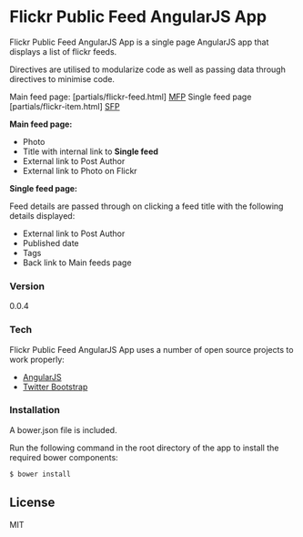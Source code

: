 # Flickr Public Feed AngularJS App

Flickr Public Feed AngularJS App is a single page AngularJS app that displays a list of flickr feeds.

Directives are utilised to modularize code as well as passing data through directives to minimise code.

Main feed page: [partials/flickr-feed.html] [MFP]
Single feed page [partials/flickr-item.html] [SFP]


**Main feed page:**

  - Photo
  - Title with internal link to **Single feed**
  - External link to Post Author
  - External link to Photo on Flickr 


**Single feed page:**

Feed details are passed through on clicking a feed title with the following details displayed:

  - External link to Post Author
  - Published date
  - Tags
  - Back link to Main feeds page




### Version
0.0.4

### Tech

Flickr Public Feed AngularJS App uses a number of open source projects to work properly:

* [AngularJS]
* [Twitter Bootstrap]


### Installation

A bower.json file is included.

Run the following command in the root directory of the app to install the required bower components:

```sh
$ bower install
```

License
----

MIT

 [AngularJS]: <http://angularjs.org>
 [Twitter Bootstrap]: <http://twitter.github.com/bootstrap/>

 [MFP]: <https://github.com/chrisj-skinner/Flickr-Public-Feed-AngularJS-App/blob/master/partials/flickr-feed.html>
 [SFP]: <https://github.com/chrisj-skinner/Flickr-Public-Feed-AngularJS-App/blob/master/partials/flickr-item.html>
